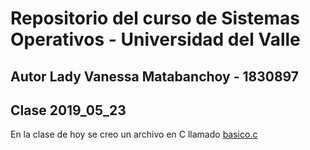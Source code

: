 # Repositorio del curso de Sistemas Operativos - Universidad del Valle
## Autor Lady Vanessa Matabanchoy - 1830897

## Clase 2019_05_23

En la clase de hoy se creo un archivo en C llamado [basico.c](basico.c)

